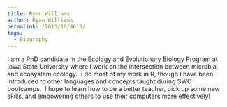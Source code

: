 ```yaml
---
title: Ryan Williams
author: Ryan Williams
permalink: /2013/10/4613/
tags:
  - Biography
---
```

I am a PhD candidate in the Ecology and Evolutionary Biology Program at Iowa State University where I work on the intersection between microbial and ecosystem ecology.  I do most of my work in R, though I have been introduced to other languages and concepts taught during SWC bootcamps.  I hope to learn how to be a better teacher, pick up some new skills, and empowering others to use their computers more effectively!
